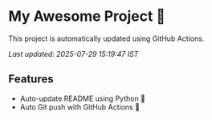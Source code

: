 # My Awesome Project 🚀

This project is automatically updated using GitHub Actions.

_Last updated: 2025-07-29 15:19:47 IST_

## Features
- Auto-update README using Python 🐍
- Auto Git push with GitHub Actions 🤖
